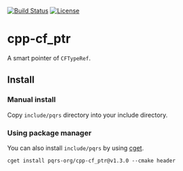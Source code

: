 [![Build Status](https://travis-ci.org/pqrs-org/cpp-cf_ptr.svg?branch=master)](https://travis-ci.org/pqrs-org/cpp-cf_ptr)
[![License](https://img.shields.io/badge/license-Boost%20Software%20License-blue.svg)](https://github.com/pqrs-org/cpp-cf_ptr/blob/master/LICENSE.md)

# cpp-cf_ptr

A smart pointer of `CFTypeRef`.

## Install

### Manual install

Copy `include/pqrs` directory into your include directory.

### Using package manager

You can also install `include/pqrs` by using [cget](https://github.com/pfultz2/cget).

```shell
cget install pqrs-org/cpp-cf_ptr@v1.3.0 --cmake header
```
